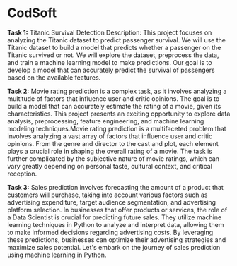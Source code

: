 # CodSoft

**Task 1:**
Titanic Survival Detection Description: This project focuses on analyzing the Titanic dataset to predict passenger survival. We will use the Titanic dataset to build a model that predicts whether a passenger on the Titanic survived or not. We will explore the dataset, preprocess the data, and train a machine learning model to make predictions. Our goal is to develop a model that can accurately predict the survival of passengers based on the available features.

**Task 2:**
Movie rating prediction is a complex task, as it involves analyzing a multitude of factors that influence user and critic opinions. The goal is to build a model that can accurately estimate the rating of a movie, given its characteristics. This project presents an exciting opportunity to explore data analysis, preprocessing, feature engineering, and machine learning modeling techniques.Movie rating prediction is a multifaceted problem that involves analyzing a vast array of factors that influence user and critic opinions. From the genre and director to the cast and plot, each element plays a crucial role in shaping the overall rating of a movie. The task is further complicated by the subjective nature of movie ratings, which can vary greatly depending on personal taste, cultural context, and critical reception.

**Task 3:**
Sales prediction involves forecasting the amount of a product that customers will purchase, taking into account various factors such as advertising expenditure, target audience segmentation, and advertising platform selection.
In businesses that offer products or services, the role of a Data Scientist is crucial for predicting future sales. They utilize machine learning techniques in Python to analyze and interpret data, allowing them to make informed decisions regarding advertising costs. By leveraging these predictions, businesses can optimize their advertising strategies and maximize sales potential. Let's embark on the journey of sales prediction using machine learning in Python.
